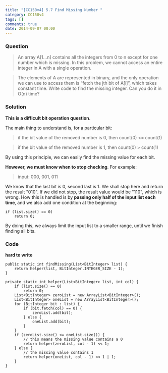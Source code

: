 ```yaml
---
title: "[CC150v4] 5.7 Find Missing Number "
category: CC150v4
tags: []
comments: true
date: 2014-09-07 00:00
---
```



### Question

> An array A[1...n] contains all the integers from 0 to n except for one number which is missing. In this problem, we cannot access an entire integer in A with a single operation.

> The elements of A are represented in binary, and the only operation we can use to access them is “fetch the jth bit of A[i]”, which takes constant time. Write code to find the missing integer. Can you do it in O(n) time?

### Solution

**This is a difficult bit operation question**.

The main thing to understand is, for a particular bit:

> if the bit value of the removed number is 0, then count(0) <= count(1)

> if the bit value of the removed number is 1, then count(0) > count(1)

By using this principle, we can easily find the missing value for each bit.

**However, we must know when to stop checking**. For example:

> input: 000, 001, 011

We know that the last bit is 0, second last is 1. We shall stop here and return the result "010". If we did not stop, the result value would be "110", which is wrong. How this is handled is by **passing only half of the input list each time**, and we also add one condition at the beginning:

    if (list.size() == 0)
    	return 0;

By doing this, we always limit the input list to a smaller range, until we finish finding all bits.

### Code

**hard to write**

    public static int findMissing(List<BitInteger> list) {
    	return helper(list, BitInteger.INTEGER_SIZE - 1);
    }

    private static int helper(List<BitInteger> list, int col) {
    	if (list.size() == 0)
    		return 0;
    	List<BitInteger> zeroList = new ArrayList<BitInteger>();
    	List<BitInteger> oneList = new ArrayList<BitInteger>();
    	for (BitInteger bit : list) {
    		if (bit.fetch(col) == 0) {
    			zeroList.add(bit);
    		} else {
    			oneList.add(bit);
    		}
    	}
    	if (zeroList.size() <= oneList.size()) {
    		// this means the missing value contains a 0
    		return helper(zeroList, col - 1) << 1;
    	} else {
    		// the missing value contains 1
    		return helper(oneList, col - 1) << 1 | 1;
    	}
    }
